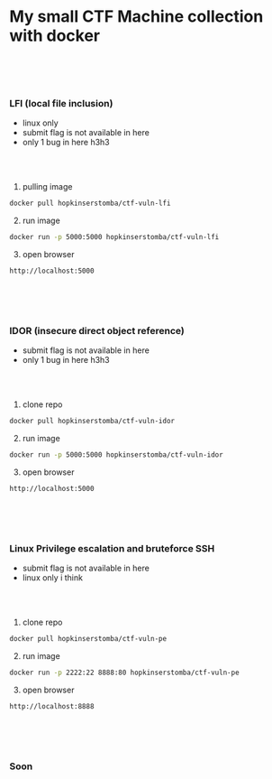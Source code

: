 # My small CTF Machine collection with docker

<br>
<br>
<br>

### LFI (local file inclusion)

- linux only
- submit flag is not available in here
- only 1 bug in here h3h3

<br>
<br>

1. pulling image

```bash
docker pull hopkinserstomba/ctf-vuln-lfi
```

2. run image

```bash
docker run -p 5000:5000 hopkinserstomba/ctf-vuln-lfi
```

3. open browser

```bash
http://localhost:5000
```

<br>
<br>
<br>

### IDOR (insecure direct object reference)

- submit flag is not available in here
- only 1 bug in here h3h3

<br>
<br>

1. clone repo

```bash
docker pull hopkinserstomba/ctf-vuln-idor
```

2. run image

```bash
docker run -p 5000:5000 hopkinserstomba/ctf-vuln-idor
```

3. open browser

```bash
http://localhost:5000
```

<br>
<br>
<br>

### Linux Privilege escalation and bruteforce SSH

- submit flag is not available in here
- linux only i think

<br>
<br>

1. clone repo

```bash
docker pull hopkinserstomba/ctf-vuln-pe
```

2. run image

```bash
docker run -p 2222:22 8888:80 hopkinserstomba/ctf-vuln-pe
```

3. open browser

```bash
http://localhost:8888
```

<br>
<br>
<br>

### Soon
